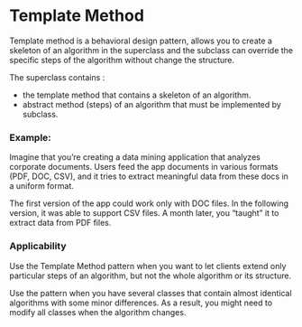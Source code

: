 # Template Method

Template method is a behavioral design pattern, allows you to create a skeleton of an algorithm in the superclass and the subclass can override the specific steps of the algorithm without change the structure.

The superclass contains :
- the template method that contains a skeleton of an algorithm.
- abstract method (steps) of an algorithm that must be implemented by subclass.


### Example:

Imagine that you’re creating a data mining application that analyzes corporate documents. Users feed the app documents in various formats (PDF, DOC, CSV), and it tries to extract meaningful data from these docs in a uniform format.

The first version of the app could work only with DOC files. In the following version, it was able to support CSV files. A month later, you “taught” it to extract data from PDF files.

### Applicability

Use the Template Method pattern when you want to let clients extend only particular steps of an algorithm, but not the whole algorithm or its structure.

Use the pattern when you have several classes that contain almost identical algorithms with some minor differences. As a result, you might need to modify all classes when the algorithm changes.